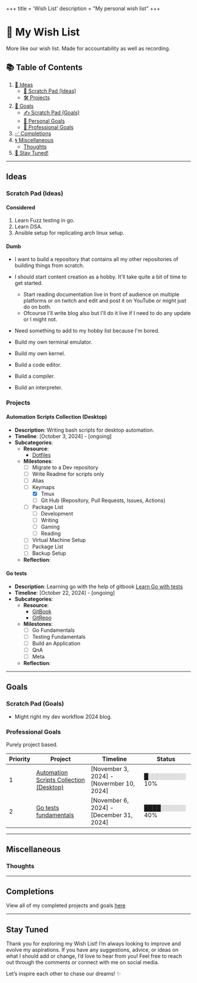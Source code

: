 +++
title = 'Wish List'
description = "My personal wish list"
+++
# 🎉 My Wish List

More like our wish list.
Made for accountability as well as recording.

## 📚 Table of Contents

1. [🌟 Ideas](#ideas)
   - [📝 Scratch Pad (Ideas)](#scratch-pad-ideas)
   - [🛠️ Projects](#projects)
2. [🎯 Goals](#goals)
   - [✍️ Scratch Pad (Goals)](#scratch-pad-goals)
   - [👤 Personal Goals](#personal-goals)
   - [💼 Professional Goals](#professional-goals)
3. [✅ Completions](#completions)
4. [🌀 Miscellaneous](#miscellaneous)
   - [Thoughts](#thoughts)
5. [📅 Stay Tuned!](#stay-tuned)

---

## Ideas

### Scratch Pad (Ideas)

#### Considered

1. Learn Fuzz testing in go.
2. Learn DSA.
3. Ansible setup for replicating arch linux setup.

#### Dumb

- I want to build a repository that contains all my other repositories of building things from scratch.

- I should start content creation as a hobby. It'll take quite a bit of time to get started.
  - Start reading documentation live in front of audience on multiple platforms or on twitch and edit and post it on YouTube or might just do on both.
  - Ofcourse I'll write blog also but I'll do it live if I need to do any update or I might not.
- Need something to add to my hobby list because I'm bored.

- Build my own terminal emulator.
- Build my own kernel.
- Build a code editor.
- Build a compiler.
- Build an interpreter.

### Projects

#### Automation Scripts Collection (Desktop)

- **Description**: Writing bash scripts for desktop automation.
- **Timeline**: [October 3, 2024] - [ongoing]
- **Subcategories**:
  - **Resource**:
    - [Dotfiles](https://github.com/subhamc88/dotfiles)
  - **Milestones**:
    - [ ] Migrate to a Dev repository
    - [ ] Write Readme for scripts only
    - [ ] Alias
    - [ ] Keymaps
      - [x] Tmux
      - [ ] Git Hub (Repository, Pull Requests, Issues, Actions)
    - [ ] Package List
      - [ ] Development
      - [ ] Writing
      - [ ] Gaming
      - [ ] Reading
    - [ ] Virtual Machine Setup
    - [ ] Package List
    - [ ] Backup Setup
  - **Reflection**:

#### Go tests

- **Description**: Learning go with the help of gitbook [Learn Go with tests](https://quii.gitbook.io/learn-go-with-tests/go-fundamentals/hello-world)
- **Timeline**: [October 22, 2024] - [ongoing]
- **Subcategories**:
  - **Resource**:
    - [GitBook](https://quii.gitbook.io/learn-go-with-tests/go-fundamentals/hello-world)
    - [GitRepo](https://github.com/subhamc88/learn-go-with-tests)
  - **Milestones**:
    - [ ] Go Fundamentals
    - [ ] Testing Fundamentals
    - [ ] Build an Application
    - [ ] QnA
    - [ ] Meta
  - **Reflection**:

---

## Goals

### Scratch Pad (Goals)

- Might right my dev workflow 2024 blog.

### Professional Goals

Purely project based.

| Priority | Project                                                              | Timeline                                  | Status        |
| -------- | -------------------------------------------------------------------- | ----------------------------------------- | ------------- |
|    1     | [Automation Scripts Collection (Desktop)](#automation-scripts-collection-desktop) | [November 3, 2024] - [Novermber 10, 2024] | █░░░░░░░░░ 10%|
|    2     | [Go tests fundamentals](#go-tests)                                   | [November 6, 2024] - [December 31, 2024]  | ████░░░░░░ 40%|

---

## Miscellaneous

### Thoughts

---

## Completions

View all of my completed projects and goals [here](https://subhamc88.github.io/blog/completions)

---

## Stay Tuned

Thank you for exploring my Wish List!
I’m always looking to improve and evolve my aspirations.
If you have any suggestions, advice, or ideas on what I should add or change, I’d love to hear from you!
Feel free to reach out through the comments or connect with me on social media.

Let’s inspire each other to chase our dreams! ✨
